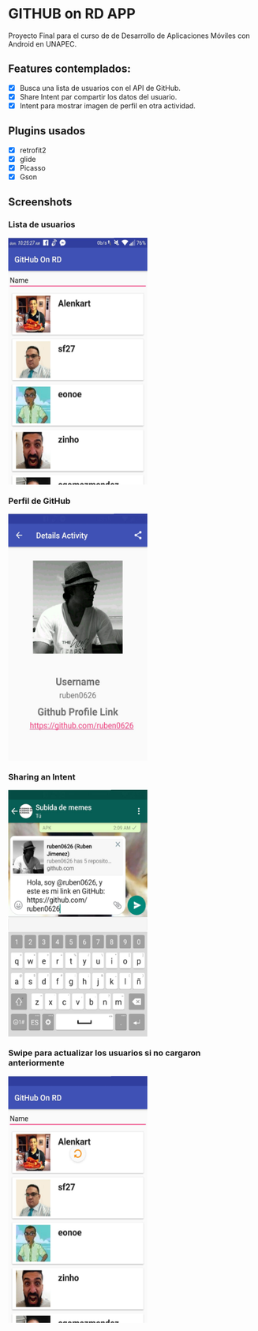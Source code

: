 # GITHUB on RD APP

Proyecto Final para el curso de de Desarrollo de Aplicaciones Móviles con Android en UNAPEC.

## Features contemplados:

- [x] Busca una lista de usuarios con el API de GitHub.
- [x] Share Intent par compartir los datos del usuario.
- [x] Intent para mostrar imagen de perfil en otra actividad.

## Plugins usados

- [x] retrofit2
- [x] glide
- [x] Picasso
- [x] Gson

## Screenshots

### Lista de usuarios
<img src="https://github.com/kevinHernandez05/GitHubAPI/blob/master/screenshots/lista-usuarios.jpg" align="center" height="500px" width="282px"/>

### Perfil de GitHub
<img src="https://github.com/kevinHernandez05/GitHubAPI/blob/master/screenshots/profile.jpg" align="center" height="500px" width="282px"/>

### Sharing an Intent
<img src="https://github.com/kevinHernandez05/GitHubAPI/blob/master/screenshots/shared-intent.jpg" align="center" height="500px" width="282px"/>

### Swipe para actualizar los usuarios si no cargaron anteriormente
<img src="https://github.com/kevinHernandez05/GitHubAPI/blob/master/screenshots/swipe-to-update.jpg" align="center" height="500px" width="282px"/>





